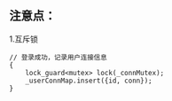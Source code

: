 

## 注意点：

1.互斥锁
```
// 登录成功，记录用户连接信息
{
    lock_guard<mutex> lock(_connMutex);
    _userConnMap.insert({id, conn});
}
```
